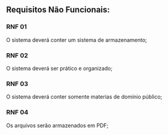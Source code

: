 ## Requisitos Não Funcionais:

### RNF 01
O sistema deverá conter um sistema de armazenamento;

### RNF 02
O sistema deverá ser prático e organizado;

### RNF 03
O sistema deverá conter somente materias de domínio público;

### RNF 04
Os arquivos serão armazenados em PDF;
